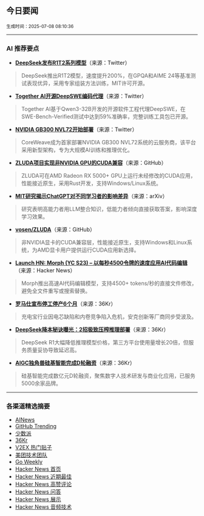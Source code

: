 ## 今日要闻

<sub> 生成时间：2025-07-08 08:10:36</sub>


---

### AI 推荐要点

- **[DeepSeek发布R1T2系列模型](https://twitter.com/reach_vb/status/1940536684061643239)**（来源：Twitter）  
> DeepSeek推出R1T2模型，速度提升200%，在GPQA和AIME 24等基准测试表现优异，采用专家组装方法训练，MIT许可开源。

- **[Together AI开源DeepSWE编码代理](https://twitter.com/tri_dao/status/1940765882227347585)**（来源：Twitter）  
> Together AI基于Qwen3-32B开发的开源软件工程代理DeepSWE，在SWE-Bench-Verified测试中达到59%准确率，完整训练工具包已开源。

- **[NVIDIA GB300 NVL72开始部署](https://twitter.com/weights_biases/status/1940818055271272917)**（来源：Twitter）  
> CoreWeave成为首家部署NVIDIA GB300 NVL72系统的云服务商，该平台采用新型架构，专为大规模AI训练和推理优化。

- **[ZLUDA项目实现非NVIDIA GPU的CUDA兼容](https://github.com/vosen/ZLUDA)**（来源：GitHub）  
> ZLUDA可在AMD Radeon RX 5000+ GPU上运行未经修改的CUDA应用，性能接近原生，采用Rust开发，支持Windows/Linux系统。

- **[MIT研究揭示ChatGPT对不同学习者的影响差异](https://arxiv.org/pdf/2506.08872)**（来源：arXiv）  
> 研究表明高能力者用LLM整合知识，低能力者倾向直接获取答案，影响深度学习效果。

- **[vosen/ZLUDA](https://github.com/vosen/ZLUDA)**（来源：GitHub）  
> 非NVIDIA显卡的CUDA兼容层，性能接近原生，支持Windows和Linux系统，为AMD显卡用户提供运行CUDA应用新选择。

- **[Launch HN: Morph (YC S23) – 以每秒4500令牌的速度应用AI代码编辑](https://news.ycombinator.com/item?id=44490863)**（来源：Hacker News）  
> Morph推出高速AI代码编辑模型，支持4500+ tokens/秒的直接文件修改，避免全文件重写或搜索替换。

- **[罗马仕宣布停工停产6个月](https://36kr.com/p/3367635580241920?f=rss)**（来源：36Kr）  
> 充电宝行业因电芯缺陷和内卷竞争陷入危机，安克创新等厂商同步受波及。

- **[DeepSeek降本秘诀曝光：2招极致压榨推理部署](https://36kr.com/p/3365449318172675?f=rss)**（来源：36Kr）  
> DeepSeek R1大幅降低推理模型价格，第三方平台使用量增长20倍，但服务质量妥协导致延迟高。

- **[AIGC独角兽硅基智能完成D轮融资](https://36kr.com/p/3362675516901129?f=rss)**（来源：36Kr）  
> 硅基智能完成数亿元D轮融资，聚焦数字人技术研发与商业化应用，已服务5000余家品牌。

---

### 各渠道精选摘要
- [AINews](./ai_news_summary_2025-07-08.md)
- [GitHub Trending](./github_trending_2025-07-08.md)
- [少数派](./shaoshupai_2025-07-08.md)
- [36Kr](./36kr_summary_2025-07-08.md)
- [V2EX 热门贴子](./v2ex_hot_2025-07-08.md)
- [美团技术团队](./meituan_2025-07-08.md)
- [Go Weekly](./go_weekly_2025-07-08.md)
- [Hacker News 首页](./hacker_news_frontpage_2025-07-08.md)
- [Hacker News 近期最佳](./hacker_news_best_2025-07-08.md)
- [Hacker News 高赞评论](./hacker_news_top_comments_2025-07-08.md)
- [Hacker News 问答](./hacker_news_ask_2025-07-08.md)
- [Hacker News 展示](./hacker_news_show_2025-07-08.md)
- [Hacker News 音频技术](./hacker_news_audio_tech_2025-07-08.md)